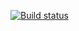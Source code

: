 [![Build status](https://build.appcenter.ms/v0.1/apps/43e9a45c-7a6f-49d6-8cf8-555d3114057c/branches/develop/badge)](https://appcenter.ms)
